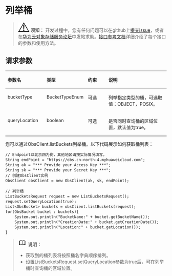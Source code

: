 # 列举桶<a name="obs_21_0402"></a>

>![](public_sys-resources/icon-notice.gif) **须知：** 
>开发过程中，您有任何问题可以在github上[提交issue](https://github.com/huaweicloud/huaweicloud-sdk-java-obs/issues)，或者在[华为云对象存储服务论坛](https://bbs.huaweicloud.com/forum/forum-620-1.html)中发帖求助。[接口参考文档](https://obssdk.obs.cn-north-1.myhuaweicloud.com/apidoc/cn/java/index.html)详细介绍了每个接口的参数和使用方法。

## 请求参数<a name="section123091114385"></a>

<a name="table58575812"></a>
<table><thead align="left"><tr id="row9414935"><th class="cellrowborder" valign="top" width="25%" id="mcps1.1.5.1.1"><p id="p24412233"><a name="p24412233"></a><a name="p24412233"></a><strong id="b298383711264"><a name="b298383711264"></a><a name="b298383711264"></a>参数名</strong></p>
</th>
<th class="cellrowborder" valign="top" width="16%" id="mcps1.1.5.1.2"><p id="p31233872"><a name="p31233872"></a><a name="p31233872"></a><strong id="b198343415539"><a name="b198343415539"></a><a name="b198343415539"></a>类型</strong></p>
</th>
<th class="cellrowborder" valign="top" width="15%" id="mcps1.1.5.1.3"><p id="p46915732"><a name="p46915732"></a><a name="p46915732"></a><strong id="b11835184135320"><a name="b11835184135320"></a><a name="b11835184135320"></a>约束</strong></p>
</th>
<th class="cellrowborder" valign="top" width="44%" id="mcps1.1.5.1.4"><p id="p42077948"><a name="p42077948"></a><a name="p42077948"></a><strong id="b18836114118535"><a name="b18836114118535"></a><a name="b18836114118535"></a>说明</strong></p>
</th>
</tr>
</thead>
<tbody><tr id="row127301646152210"><td class="cellrowborder" valign="top" width="25%" headers="mcps1.1.5.1.1 "><p id="p127300469225"><a name="p127300469225"></a><a name="p127300469225"></a>bucketType</p>
</td>
<td class="cellrowborder" valign="top" width="16%" headers="mcps1.1.5.1.2 "><p id="p177306461222"><a name="p177306461222"></a><a name="p177306461222"></a>BucketTypeEnum</p>
</td>
<td class="cellrowborder" valign="top" width="15%" headers="mcps1.1.5.1.3 "><p id="p1573074612220"><a name="p1573074612220"></a><a name="p1573074612220"></a>可选</p>
</td>
<td class="cellrowborder" valign="top" width="44%" headers="mcps1.1.5.1.4 "><p id="p187303465228"><a name="p187303465228"></a><a name="p187303465228"></a>列举指定类型的桶，可选取值：OBJECT，POSIX。</p>
</td>
</tr>
<tr id="row133492050112320"><td class="cellrowborder" valign="top" width="25%" headers="mcps1.1.5.1.1 "><p id="p1034915509232"><a name="p1034915509232"></a><a name="p1034915509232"></a>queryLocation</p>
</td>
<td class="cellrowborder" valign="top" width="16%" headers="mcps1.1.5.1.2 "><p id="p10349125052310"><a name="p10349125052310"></a><a name="p10349125052310"></a>boolean</p>
</td>
<td class="cellrowborder" valign="top" width="15%" headers="mcps1.1.5.1.3 "><p id="p193491450152316"><a name="p193491450152316"></a><a name="p193491450152316"></a>可选</p>
</td>
<td class="cellrowborder" valign="top" width="44%" headers="mcps1.1.5.1.4 "><p id="p10349150182316"><a name="p10349150182316"></a><a name="p10349150182316"></a>是否同时查询桶的区域位置，默认值为true。</p>
</td>
</tr>
</tbody>
</table>

您可以通过ObsClient.listBuckets列举桶。以下代码展示如何获取桶列表：

```
// Endpoint以北京四为例，其他地区请按实际情况填写。
String endPoint = "https://obs.cn-north-4.myhuaweicloud.com";
String ak = "*** Provide your Access Key ***";
String sk = "*** Provide your Secret Key ***";
// 创建ObsClient实例
ObsClient obsClient = new ObsClient(ak, sk, endPoint);

// 列举桶
ListBucketsRequest request = new ListBucketsRequest();
request.setQueryLocation(true);
List<ObsBucket> buckets = obsClient.listBuckets(request);
for(ObsBucket bucket : buckets){
    System.out.println("BucketName:" + bucket.getBucketName());
    System.out.println("CreationDate:" + bucket.getCreationDate());
    System.out.println("Location:" + bucket.getLocation());
}
```

>![](public_sys-resources/icon-note.gif) **说明：** 
>-   获取到的桶列表将按照桶名字典顺序排列。
>-   设置ListBucketsRequest.setQueryLocation参数为true后，可在列举桶时查询桶的区域位置。

